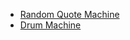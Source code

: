 * [Random Quote Machine](https://p-e-g-a-h.github.io/freecodecamp-frontend-projects/Random%20Quote%20Machine/)
* [Drum Machine](https://p-e-g-a-h.github.io/freecodecamp-frontend-projects/Drum%20Machine/)
